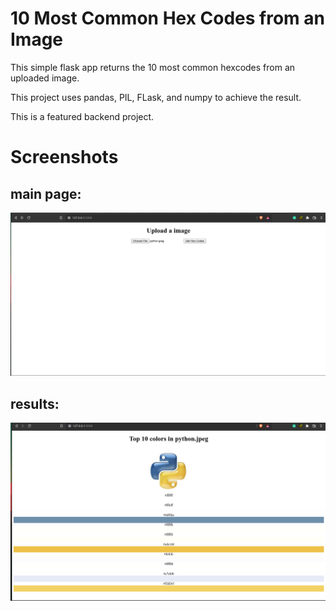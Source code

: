 # 10 Most Common Hex Codes from an Image

This simple flask app returns the 10 most common hexcodes from an uploaded image.

This project uses pandas, PIL, FLask, and numpy to achieve the result. 

This is a featured backend project. 

# Screenshots 
## main page:
![](images/upload_hex.png)

## results:
![](images/result_screenshot_hex.png)